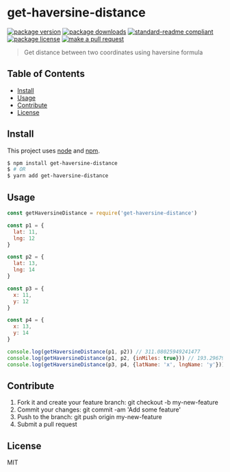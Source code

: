 
# get-haversine-distance
[![package version](https://img.shields.io/npm/v/get-haversine-distance.svg?style=flat-square)](https://npmjs.org/package/get-haversine-distance)
[![package downloads](https://img.shields.io/npm/dm/get-haversine-distance.svg?style=flat-square)](https://npmjs.org/package/get-haversine-distance)
[![standard-readme compliant](https://img.shields.io/badge/readme%20style-standard-brightgreen.svg?style=flat-square)](https://github.com/RichardLitt/standard-readme)
[![package license](https://img.shields.io/npm/l/get-haversine-distance.svg?style=flat-square)](https://npmjs.org/package/get-haversine-distance)
[![make a pull request](https://img.shields.io/badge/PRs-welcome-brightgreen.svg?style=flat-square)](http://makeapullrequest.com)

> Get distance between two coordinates using haversine formula

## Table of Contents

- [Install](#install)
- [Usage](#usage)
- [Contribute](#contribute)
- [License](#License)

## Install

This project uses [node](https://nodejs.org) and [npm](https://www.npmjs.com). 

```sh
$ npm install get-haversine-distance
$ # OR
$ yarn add get-haversine-distance
```

## Usage

```js
const getHaversineDistance = require('get-haversine-distance')

const p1 = {
  lat: 11,
  lng: 12
}

const p2 = {
  lat: 13,
  lng: 14
}

const p3 = {
  x: 11,
  y: 12
}

const p4 = {
  x: 13,
  y: 14
}

console.log(getHaversineDistance(p1, p2)) // 311.08025949241477
console.log(getHaversineDistance(p1, p2, {inMiles: true})) // 193.29679215853378
console.log(getHaversineDistance(p3, p4, {latName: 'x', lngName: 'y'})) // 311.08025949241477

```

## Contribute

1. Fork it and create your feature branch: git checkout -b my-new-feature
2. Commit your changes: git commit -am 'Add some feature'
3. Push to the branch: git push origin my-new-feature 
4. Submit a pull request

## License

MIT
    